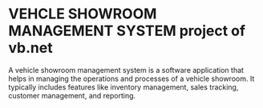 # VEHCLE SHOWROOM MANAGEMENT SYSTEM project of vb.net

A vehicle showroom management system is a software application that helps in managing the operations and processes of a vehicle showroom. It typically includes features like inventory management, sales tracking, customer management, and reporting. 
